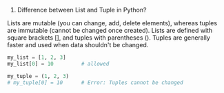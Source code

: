 1. Difference between List and Tuple in Python?

 Lists are mutable (you can change, add, delete elements), whereas tuples are immutable (cannot be changed once created).
 Lists are defined with square brackets [], and tuples with parentheses ().
 Tuples are generally faster and used when data shouldn't be changed.


 ```python
 my_list = [1, 2, 3]
 my_list[0] = 10         # allowed

 my_tuple = (1, 2, 3)
 # my_tuple[0] = 10      # Error: Tuples cannot be changed
```

